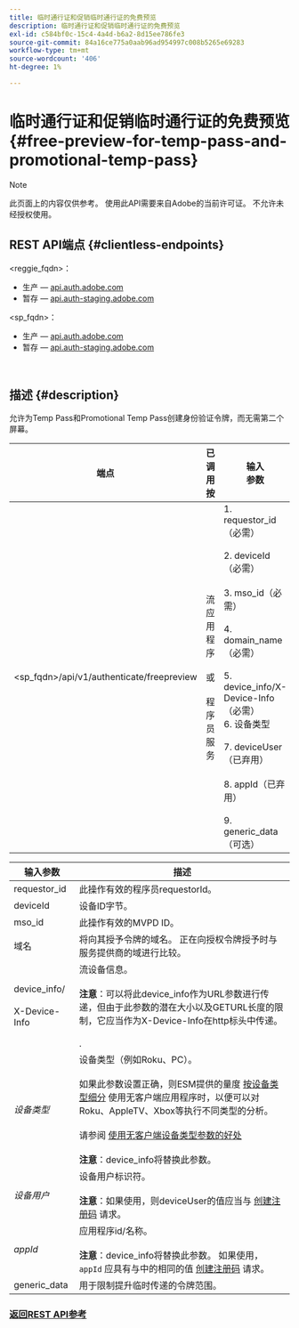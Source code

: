 ```yaml
---
title: 临时通行证和促销临时通行证的免费预览
description: 临时通行证和促销临时通行证的免费预览
exl-id: c584bf0c-15c4-4a4d-b6a2-8d15ee786fe3
source-git-commit: 84a16ce775a0aab96ad954997c008b5265e69283
workflow-type: tm+mt
source-wordcount: '406'
ht-degree: 1%

---
```


# 临时通行证和促销临时通行证的免费预览 {#free-preview-for-temp-pass-and-promotional-temp-pass}

>[!NOTE]
>
>此页面上的内容仅供参考。 使用此API需要来自Adobe的当前许可证。 不允许未经授权使用。

## REST API端点 {#clientless-endpoints}

&lt;reggie_fqdn>：

* 生产 —  [api.auth.adobe.com](http://api.auth.adobe.com/)
* 暂存 —  [api.auth-staging.adobe.com](http://api.auth-staging.adobe.com/)

&lt;sp_fqdn>：

* 生产 —  [api.auth.adobe.com](http://api.auth.adobe.com/)
* 暂存 —  [api.auth-staging.adobe.com](http://api.auth-staging.adobe.com/)

</br>

## 描述 {#description}

允许为Temp Pass和Promotional Temp Pass创建身份验证令牌，而无需第二个屏幕。


| 端点 | 已调用  </br>按 | 输入   </br>参数 | HTTP  </br>方法 | 响应 | HTTP  </br>响应 |
| --- | --- | --- | --- | --- | --- |
| &lt;sp_fqdn>/api/v1/authenticate/freepreview | 流应用程序</br></br>或</br></br>程序员服务 | 1. requestor_id（必需）</br>    </br>2.  deviceId（必需）</br>    </br>3.  mso_id（必需）</br>    </br>4.  domain_name（必需）</br>    </br>5.  device_info/X-Device-Info（必需）</br>6.  设备类型</br>    </br>7.  deviceUser（已弃用）</br>    </br>8.  appId（已弃用）</br>    </br>9.  generic_data（可选） | POST | 成功的响应将为“204无内容”，这表示已成功创建令牌并准备好用于授权流。 | 204 — 无内容   </br>400 — 错误请求 |

<div>


| 输入参数 | 描述 |
| --- | --- |
| requestor_id | 此操作有效的程序员requestorId。 |
| deviceId | 设备ID字节。 |
| mso_id | 此操作有效的MVPD ID。 |
| 域名 | 将向其授予令牌的域名。 正在向授权令牌授予时与服务提供商的域进行比较。 |
| device_info/</br></br>X-Device-Info | 流设备信息。</br></br>**注意**：可以将此device_info作为URL参数进行传递，但由于此参数的潜在大小以及GETURL长度的限制，它应当作为X-Device-Info在http标头中传递。 </br></br><!--See the full details in [Passing Device and Connection Information](http://tve.helpdocsonline.com/passing-device-information)-->. |
| _设备类型_ | 设备类型（例如Roku、PC）。</br></br>如果此参数设置正确，则ESM提供的量度 [按设备类型细分](/help/authentication/entitlement-service-monitoring-overview.md#clientless_device_type) 使用无客户端应用程序时，以便可以对Roku、AppleTV、Xbox等执行不同类型的分析。</br></br>请参阅 [使用无客户端设备类型参数的好处&#x200B;](/help/authentication/benefits-of-using-the-clientless-devicetype-parameter-in-pass-metrics.md)</br></br>**注意**：device_info将替换此参数。 |
| _设备用户_ | 设备用户标识符。</br></br>**注意**：如果使用，则deviceUser的值应当与 [创建注册码](/help/authentication/registration-code-request.md) 请求。 |
| _appId_ | 应用程序id/名称。 </br></br>**注意**：device_info将替换此参数。 如果使用， `appId` 应具有与中的相同的值 [创建注册码](/help/authentication/registration-code-request.md) 请求。 |
| generic_data | 用于限制提升临时传递的令牌范围。 |


### [返回REST API参考](/help/authentication/rest-api-reference.md)
